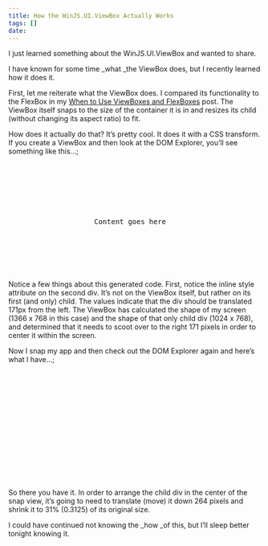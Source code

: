 ```yaml
---
title: How the WinJS.UI.ViewBox Actually Works
tags: []
date: 
---
```


I just learned something about the WinJS.UI.ViewBox and wanted to share.

I have known for some time _what _the ViewBox does, but I recently learned how it does it.

First, let me reiterate what the ViewBox does. I compared its functionality to the FlexBox in my [When to Use ViewBoxes and FlexBoxes](/boxes) post. The ViewBox itself snaps to the size of the container it is in and resizes its child (without changing its aspect ratio) to fit.

How does it actually do that? It&rsquo;s pretty cool. It does it with a CSS transform. If you create a ViewBox and then look at the DOM Explorer, you&rsquo;ll see something like this...;

<pre class="brush: xml;">
<body>
  <div class="win-viewbox" data-win-control="WinJS.UI.ViewBox">
    <div style="transform-origin: left top; transform: translate(171px, 0px) scale(1);">
      <p>Content goes here</p>
    </div>
  </div>
</body></pre>

Notice a few things about this generated code. First, notice the inline style attribute on the second div. It&rsquo;s not on the ViewBox itself, but rather on its first (and only) child. The values indicate that the div should be translated 171px from the left. The ViewBox has calculated the shape of my screen (1366 x 768 in this case) and the shape of that only child div (1024 x 768), and determined that it needs to scoot over to the right 171 pixels in order to center it within the screen.

Now I snap my app and then check out the DOM Explorer again and here&rsquo;s what I have...;

<pre class="brush: xml;">
<body>
  <div class="win-viewbox" data-win-control="WinJS.UI.ViewBox">
    <div style="transform-origin: left top; transform: translate(0px, 264px) scale(0.3125);">
      <p>Content goes here</p>
    </div>
  </div>
</body></pre>

So there you have it. In order to arrange the child div in the center of the snap view, it&rsquo;s going to need to translate (move) it down 264 pixels and shrink it to 31% (0.3125) of its original size.

I could have continued not knowing the _how _of this, but I&rsquo;ll sleep better tonight knowing it.